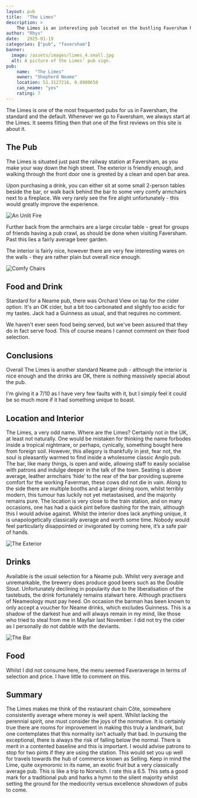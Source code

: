 ```yaml
---
layout: pub
title:  "The Limes"
description: >
    The Limes is an interesting pub located on the bustling Faversham highstreet.
author: "Rhys"
date:   2025-01-19
categories: ["pub", "faversham"]
banner:
  image: /assets/images/limes_4.small.jpg
  alt: A picture of the Limes' pub sign.
pub:
    name:  "The Limes"
    owner: "Shepherd Neame"
    location: 51.3127216, 0.8900658
    can_neame: "yes"
    rating: 7
---
```


The Limes is one of the most frequented pubs for us in Faversham, the standard
and the default. Whenever we go to Faversham, we always start at the Limes.
It seems fitting then that one of the first reviews on this site is about it.

## The Pub

The Limes is situated just past the railway station at Faversham, as you make
your way down the high street. The exterior is friendly enough, and walking
through the front door one is greeted by a clean and open bar area.

Upon purchasing a drink, you can either sit at some small 2-person tables
beside the bar, or walk back behind the bar to some very comfy armchairs next
to a fireplace. We very rarely see the fire alight unfortunately - this would
greatly improve the experience.

![An Unlit Fire](/assets/images/limes_6.small.jpg)

Further back from the armchairs are a large circular table - great for groups of
friends having a pub crawl, as should be done when visiting Faversham. Past this
lies a fairly average beer garden.

The interior is fairly nice, however there are very few interesting wares
on the walls - they are rather plain but overall nice enough.

![Comfy Chairs](/assets/images/limes_5.small.jpg)

## Food and Drink

Standard for a Neame pub, there was Orchard View on tap for the cider option.
It's an OK cider, but a bit too carbonated and slightly too acidic for my tastes.
Jack had a Guinness as usual, and that requires no comment.

We haven't ever seen food being served, but we've been assured that they do in
fact serve food. This of course means I cannot comment on their food selection.

## Conclusions

Overall The Limes is another standard Neame pub - although the interior is nice
enough and the drinks are OK, there is nothing massively special about the pub.

I'm giving it a 7/10 as I have very few faults with it, but I simply feel it
could be so much more if it had something unique to boast.

<!--more-->

## Location and Interior

The Limes, a very odd name. Where are the Limes? Certainly not in the UK, at least not naturally. One would be mistaken for thinking the name forbodes inside a tropical nightmare, or perhaps, cynically, something bought here from foreign soil. However, this allegory is thankfully in jest, fear not, the soul is pleasantly warmed to find inside a wholesome classic Anglo pub. The bar, like many things, is open and wide, allowing staff to easily socialise with patrons and indulge deeper in the talk of the town. Seating is above average, leather armchairs ‘hide’ to the rear of the bar providing supreme comfort for the working Faverman, these cows did not die in vain. Along to the side there are multiple booths and a larger dining room, whilst terribly modern, this tumour has luckily not yet metastasised, and the majority remains pure. The location is very close to the train station, and on many occasions, one has had a quick pint before dashing for the train, although this I would advise against. Whilst the interior does lack anything unique, it is unapologetically classically average and worth some time. Nobody would feel particularly disappointed or invigorated by coming here, it’s a safe pair of hands.

![The Exterior](/assets/images/limes_3.small.jpg)

## Drinks

Available is the usual selection for a Neame pub. Whilst very average and unremarkable, the brewery does produce good beers such as the Double Stout. Unfortunately declining in popularity due to the liberalisation of the tastebuds, the drink fortunately remains stalwart here. Although practisers of Neameology must pay heed. On occasion the barman has been known to only accept a voucher for Neame drinks, which excludes Guinness. This is a shadow of the darkest hue and will always remain in my mind, like those who tried to steal from me in Mayfair last November. I did not try the cider as I personally do not dabble with the deviants.

![The Bar](/assets/images/limes_2.small.jpg)

## Food

Whilst I did not consume here, the menu seemed Faveraverage in terms of selection and price. I have little to comment on this.

## Summary

The Limes makes me think of the restaurant chain Côte, somewhere consistently average where money is well spent. Whilst lacking the perennial spirit, one must consider the joys of the normative. It is certainly true there are rooms for improvement in making this truly a landmark, but one contemplates that this normality isn’t actually that bad. In pursuing the exceptional, there is always the risk of falling below the normal. There is merit in a contented baseline and this is important. I would advise patrons to stop for two pints if they are using the station. This would set you up well for travels towards the hub of commerce known as Selling. Keep in mind the Lime, quite oxymoronic in its name, an exotic fruit but a very classically average pub. This is like a trip to Norwich. I rate this a 6.5. This sets a good mark for a traditional pub and harks a hymn to the silent majority whilst setting the ground for the mediocrity versus excellence showdown of pubs to come.
